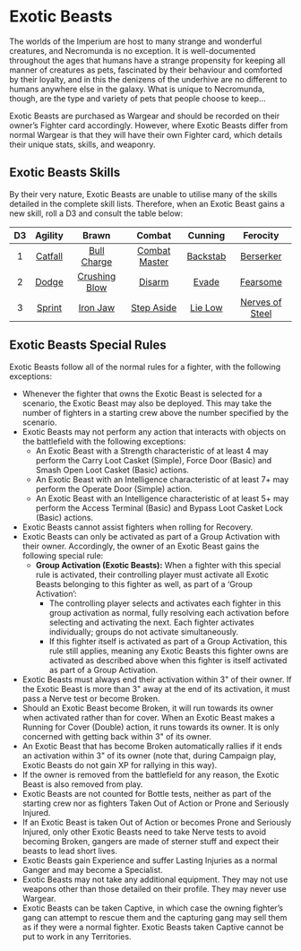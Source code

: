 # Exotic Beasts

The worlds of the Imperium are host to many strange and wonderful creatures, and Necromunda is no exception.
It is well-documented throughout the ages that humans have a strange propensity for keeping all manner of
creatures as pets, fascinated by their behaviour and comforted by their loyalty, and in this the denizens of the
underhive are no different to humans anywhere else in the galaxy. What is unique to Necromunda, though, are
the type and variety of pets that people choose to keep…

Exotic Beasts are purchased as Wargear and should be recorded on their owner’s Fighter card accordingly. However, where Exotic Beasts differ from normal Wargear is that they will have their own Fighter card, which
details their unique stats, skills, and weaponry.

## Exotic Beasts Skills

By their very nature, Exotic Beasts are unable to utilise many of the skills detailed in the complete skill lists. Therefore, when an Exotic Beast gains a new skill, roll a D3 and consult the table below:

| D3  | Agility |     Brawn     |     Combat     | Cunning  |    Ferocity     |
| :-: | :-----: | :-----------: | :------------: | :------: | :-------------: |
|  1  | [Catfall](/docs/gang-fighters-and-their-weaponry/skills/#1-catfall) |  [Bull Charge](/docs/gang-fighters-and-their-weaponry/skills/#1-bull-charge)  | [Combat Master](/docs/gang-fighters-and-their-weaponry/skills/#2-counter-attack) | [Backstab](/docs/gang-fighters-and-their-weaponry/skills/#1-backstab) |    [Berserker](/docs/gang-fighters-and-their-weaponry/skills/#1-berserker)    |
|  2  |  [Dodge](/docs/gang-fighters-and-their-weaponry/skills/#3-dodge)  | [Crushing Blow](/docs/gang-fighters-and-their-weaponry/skills/#3-crushing-blow) |     [Disarm](/docs/gang-fighters-and-their-weaponry/skills/#3-disarm)     |  [Evade](/docs/gang-fighters-and-their-weaponry/skills/#3-evade)   |    [Fearsome](/docs/gang-fighters-and-their-weaponry/skills/#2-fearsome)     |
|  3  | [Sprint](/docs/gang-fighters-and-their-weaponry/skills/#6-sprint)  |   [Iron Jaw](/docs/gang-fighters-and-their-weaponry/skills/#6-iron-jaw)    |   [Step Aside](/docs/gang-fighters-and-their-weaponry/skills/#6-step-aside)   | [Lie Low](/docs/gang-fighters-and-their-weaponry/skills/#5-lie-low)  | [Nerves of Steel](/docs/gang-fighters-and-their-weaponry/skills/#4-nerves-of-steel) |

## Exotic Beasts Special Rules

Exotic Beasts follow all of the normal rules for a fighter, with the following exceptions:

- Whenever the fighter that owns the Exotic Beast is selected for a scenario, the
  Exotic Beast may also be deployed. This may take the number of fighters in a
  starting crew above the number specified by the scenario.
- Exotic Beasts may not perform any action that interacts with objects on the
  battlefield with the following exceptions:
  - An Exotic Beast with a Strength characteristic of at least 4 may perform the
    Carry Loot Casket (Simple), Force Door (Basic) and Smash Open Loot Casket
    (Basic) actions.
  - An Exotic Beast with an Intelligence characteristic of at least 7+ may perform the
    Operate Door (Simple) action.
  - An Exotic Beast with an Intelligence characteristic of at least 5+ may perform the
    Access Terminal (Basic) and Bypass Loot Casket Lock (Basic) actions.
- Exotic Beasts cannot assist fighters when rolling for Recovery.
- Exotic Beasts can only be activated as part of a Group Activation with their owner. Accordingly, the owner of an Exotic Beast gains the following special rule:
  - **Group Activation (Exotic Beasts):** When a fighter with this special rule is
    activated, their controlling player must activate all Exotic Beasts belonging to this
    fighter as well, as part of a ‘Group Activation’:
    - The controlling player selects and activates each fighter in this group activation
      as normal, fully resolving each activation before selecting and activating the
      next. Each fighter activates individually; groups do not activate simultaneously.
    - If this fighter itself is activated as part of a Group Activation, this rule
      still applies, meaning any Exotic Beasts this fighter owns are activated
      as described above when this fighter is itself activated as part of a
      Group Activation.
- Exotic Beasts must always end their activation within 3" of their owner. If the Exotic
  Beast is more than 3" away at the end of its activation, it must pass a Nerve test or
  become Broken.
- Should an Exotic Beast become Broken, it will run towards its owner when
  activated rather than for cover. When an Exotic Beast makes a Running for Cover
  (Double) action, it runs towards its owner. It is only concerned with getting back
  within 3" of its owner.
- An Exotic Beast that has become Broken automatically rallies if it ends an
  activation within 3" of its owner (note that, during Campaign play, Exotic Beasts do
  not gain XP for rallying in this way).
- If the owner is removed from the battlefield for any reason, the Exotic Beast is also
  removed from play.
- Exotic Beasts are not counted for Bottle tests, neither as part of the starting crew
  nor as fighters Taken Out of Action or Prone and Seriously Injured.
- If an Exotic Beast is taken Out of Action or becomes Prone and Seriously Injured, only other Exotic Beasts need to take Nerve tests to avoid becoming Broken, gangers are made of sterner stuff and expect their beasts to lead short lives.
- Exotic Beasts gain Experience and suffer Lasting Injuries as a normal Ganger and
  may become a Specialist.
- Exotic Beasts may not take any additional equipment. They may not use weapons
  other than those detailed on their profile. They may never use Wargear.
- Exotic Beasts can be taken Captive, in which case the owning fighter’s gang can
  attempt to rescue them and the capturing gang may sell them as if they were a
  normal fighter. Exotic Beasts taken Captive cannot be put to work in any Territories.
